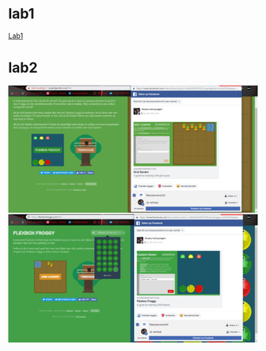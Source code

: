 # lab1

[Lab1](https://github.com/snipercool/2imd-webtech3-lab1)

# lab2

![Grid layout](/lab2/grid.PNG)
![Grid layout](/lab2/flex.PNG)
